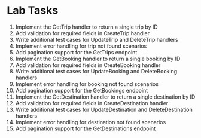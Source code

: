# Lab Tasks

1. Implement the GetTrip handler to return a single trip by ID
2. Add validation for required fields in CreateTrip handler
3. Write additional test cases for UpdateTrip and DeleteTrip handlers
4. Implement error handling for trip not found scenarios
5. Add pagination support for the GetTrips endpoint
6. Implement the GetBooking handler to return a single booking by ID
7. Add validation for required fields in CreateBooking handler
8. Write additional test cases for UpdateBooking and DeleteBooking handlers
9. Implement error handling for booking not found scenarios
10. Add pagination support for the GetBookings endpoint
11. Implement the GetDestination handler to return a single destination by ID
12. Add validation for required fields in CreateDestination handler
13. Write additional test cases for UpdateDestination and DeleteDestination handlers
14. Implement error handling for destination not found scenarios
15. Add pagination support for the GetDestinations endpoint
